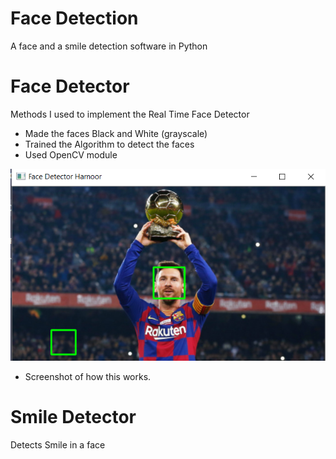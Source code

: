 # Face Detection
 A face and a smile detection software in Python

# Face Detector
Methods I used to implement the Real Time Face Detector
- Made the faces Black and White (grayscale)
- Trained the Algorithm to detect the faces
- Used OpenCV module  

![alt text](https://github.com/reenharnoorsingh/Face-Detection/blob/master/Face%20Detector/Screenshots/ss_img.png?raw=true)
- Screenshot of how this works.

# Smile Detector
Detects Smile in a face